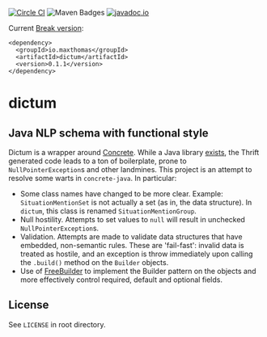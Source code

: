 [![Circle CI](https://circleci.com/gh/maxthomas/dictum.svg?style=svg)](https://circleci.com/gh/maxthomas/dictum)
![Maven Badges](https://maven-badges.herokuapp.com/maven-central/io.maxthomas/dictum/badge.svg)
[![javadoc.io](https://javadocio-badges.herokuapp.com/io.maxthomas/dictum/badge.svg)](http://www.javadoc.io/doc/io.maxthomas/dictum/)

Current
[Break version](https://github.com/ptaoussanis/encore/blob/master/BREAK-VERSIONING.md):

``` shell
<dependency>
  <groupId>io.maxthomas</groupId>
  <artifactId>dictum</artifactId>
  <version>0.1.1</version>
</dependency>
```

# dictum
## Java NLP schema with functional style
Dictum is a wrapper around
[Concrete](https://github.com/hltcoe/concrete). While a Java library
[exists](https://github.com/hltcoe/concrete-java), the Thrift
generated code leads to a ton of boilerplate, prone to
`NullPointerException`s and other landmines. This project is an
attempt to resolve some warts in `concrete-java`.  In particular:

* Some class names have changed to be more clear. Example:
  `SituationMentionSet` is not actually a set (as in, the data
  structure). In `dictum`, this class is renamed
  `SituationMentionGroup`.
* Null hostility. Attempts to set values to `null` will result in
  unchecked `NullPointerException`s.
* Validation. Attempts are made to validate data structures that have
  embedded, non-semantic rules. These are 'fail-fast': invalid data is
  treated as hostile, and an exception is throw immediately upon
  calling the `.build()` method on the `Builder` objects.
* Use of [FreeBuilder](https://github.com/google/FreeBuilder) to
  implement the Builder pattern on the objects and more
  effectively control required, default and optional fields.

## License
See `LICENSE` in root directory.
